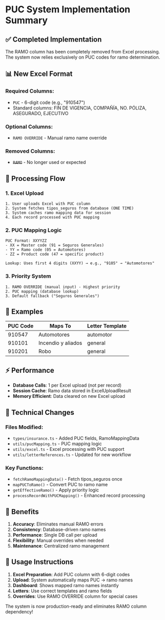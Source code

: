# PUC System Implementation Summary

## ✅ **Completed Implementation**

The RAMO column has been completely removed from Excel processing. The system now relies exclusively on PUC codes for ramo determination.

## 📊 **New Excel Format**

### **Required Columns:**
- `PUC` - 6-digit code (e.g., "910547")
- Standard columns: FIN DE VIGENCIA, COMPAÑÍA, NO. PÓLIZA, ASEGURADO, EJECUTIVO

### **Optional Columns:**
- `RAMO OVERRIDE` - Manual ramo name override

### **Removed Columns:**
- ~~`RAMO`~~ - No longer used or expected

## 🔄 **Processing Flow**

### **1. Excel Upload**
```
1. User uploads Excel with PUC column
2. System fetches tipos_seguros from database (ONE TIME)
3. System caches ramo mapping data for session
4. Each record processed with PUC mapping
```

### **2. PUC Mapping Logic**
```
PUC Format: XXYYZZ
- XX = Master code (91 = Seguros Generales)
- YY = Ramo code (05 = Automotores) 
- ZZ = Product code (47 = specific product)

Lookup: Uses first 4 digits (XXYY) → e.g., "9105" → "Automotores"
```

### **3. Priority System**
```
1. RAMO OVERRIDE (manual input) - Highest priority
2. PUC mapping (database lookup)
3. Default fallback ("Seguros Generales")
```

## 🎯 **Examples**

| PUC Code | Maps To | Letter Template |
|----------|---------|----------------|
| 910547 | Automotores | automotor |
| 910101 | Incendio y aliados | general |
| 910201 | Robo | general |

## ⚡ **Performance**

- **Database Calls**: 1 per Excel upload (not per record)
- **Session Cache**: Ramo data stored in ExcelUploadResult
- **Memory Efficient**: Data cleared on new Excel upload

## 🔧 **Technical Changes**

### **Files Modified:**
- `types/insurance.ts` - Added PUC fields, RamoMappingData
- `utils/pucMapping.ts` - PUC mapping logic
- `utils/excel.ts` - Excel processing with PUC support
- `utils/letterReferences.ts` - Updated for new workflow

### **Key Functions:**
- `fetchRamoMappingData()` - Fetch tipos_seguros once
- `mapPUCToRamo()` - Convert PUC to ramo name
- `getEffectiveRamo()` - Apply priority logic
- `processRecordWithPUCMapping()` - Enhanced record processing

## 🚀 **Benefits**

1. **Accuracy**: Eliminates manual RAMO errors
2. **Consistency**: Database-driven ramo names
3. **Performance**: Single DB call per upload
4. **Flexibility**: Manual overrides when needed
5. **Maintenance**: Centralized ramo management

## 📝 **Usage Instructions**

1. **Excel Preparation**: Add PUC column with 6-digit codes
2. **Upload**: System automatically maps PUC → ramo names
3. **Dashboard**: Shows mapped ramo names instantly
4. **Letters**: Use correct templates and ramo fields
5. **Overrides**: Use RAMO OVERRIDE column for special cases

The system is now production-ready and eliminates RAMO column dependency!